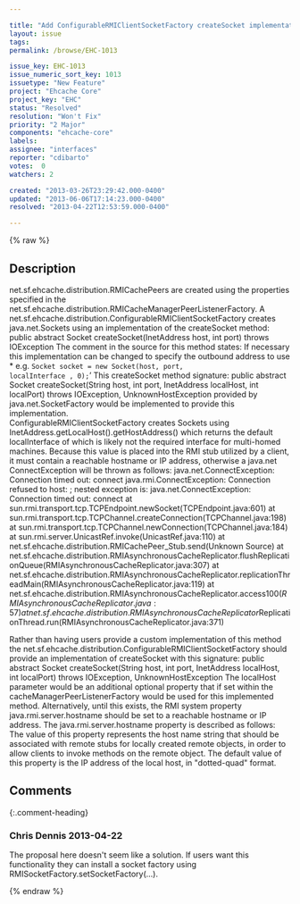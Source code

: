 ```yaml
---

title: "Add ConfigurableRMIClientSocketFactory createSocket implementation using configurable properties "
layout: issue
tags: 
permalink: /browse/EHC-1013

issue_key: EHC-1013
issue_numeric_sort_key: 1013
issuetype: "New Feature"
project: "Ehcache Core"
project_key: "EHC"
status: "Resolved"
resolution: "Won't Fix"
priority: "2 Major"
components: "ehcache-core"
labels: 
assignee: "interfaces"
reporter: "cdibarto"
votes:  0
watchers: 2

created: "2013-03-26T23:29:42.000-0400"
updated: "2013-06-06T17:14:23.000-0400"
resolved: "2013-04-22T12:53:59.000-0400"

---
```




{% raw %}



## Description

<div markdown="1" class="description">

net.sf.ehcache.distribution.RMICachePeers are created using the properties specified in the net.sf.ehcache.distribution.RMICacheManagerPeerListenerFactory.  A net.sf.ehcache.distribution.ConfigurableRMIClientSocketFactory creates java.net.Sockets using an implementation of the createSocket method: public abstract Socket createSocket(InetAddress host, int port) throws IOException
The comment in the source for this method states: 
If necessary this implementation can be changed to specify the outbound address to use \* e.g. <code>Socket socket = new Socket(host, port, localInterface , 0);</code>’  This createSocket method signature:
 public abstract Socket createSocket(String host, int port, InetAddress localHost, int localPort) throws IOException, UnknownHostException
provided by java.net.SocketFactory would be implemented to provide this implementation.  
ConfigurableRMIClientSocketFactory creates Sockets using  InetAddress.getLocalHost().getHostAddress() which returns the default localInterface of which is likely not the required interface for multi-homed machines.  Because this value is placed into the RMI stub utilized by a client, it must contain a reachable hostname or IP address, otherwise a java.net ConnectException will be thrown as follows:
	java.net.ConnectException: Connection timed out: connect
java.rmi.ConnectException: Connection refused to host: <IP of defaultInterface>; nested exception is: 
	java.net.ConnectException: Connection timed out: connect
	at sun.rmi.transport.tcp.TCPEndpoint.newSocket(TCPEndpoint.java:601)
	at sun.rmi.transport.tcp.TCPChannel.createConnection(TCPChannel.java:198)
	at sun.rmi.transport.tcp.TCPChannel.newConnection(TCPChannel.java:184)
	at sun.rmi.server.UnicastRef.invoke(UnicastRef.java:110)
	at net.sf.ehcache.distribution.RMICachePeer\_Stub.send(Unknown Source)
	at net.sf.ehcache.distribution.RMIAsynchronousCacheReplicator.flushReplicationQueue(RMIAsynchronousCacheReplicator.java:307)
	at net.sf.ehcache.distribution.RMIAsynchronousCacheReplicator.replicationThreadMain(RMIAsynchronousCacheReplicator.java:119)
	at net.sf.ehcache.distribution.RMIAsynchronousCacheReplicator.access$100(RMIAsynchronousCacheReplicator.java:57)
	at net.sf.ehcache.distribution.RMIAsynchronousCacheReplicator$ReplicationThread.run(RMIAsynchronousCacheReplicator.java:371)

Rather than having users provide a custom implementation of this method the net.sf.ehcache.distribution.ConfigurableRMIClientSocketFactory should provide an implementation of createSocket with this signature:
public abstract Socket createSocket(String host, int port, InetAddress localHost, int localPort) throws IOException, UnknownHostException
The localHost parameter would be an additional optional property that if set within the cacheManagerPeerListenerFactory would be used for this implemented method.
Alternatively, until this exists, the RMI system property java.rmi.server.hostname should be set to a reachable hostname or IP address. 
The java.rmi.server.hostname property is described as follows:
The value of this property represents the host name string that should be associated with remote stubs for locally created remote objects, in order to allow clients to invoke methods on the remote object. The default value of this property is the IP address of the local host, in "dotted-quad" format.


</div>

## Comments


{:.comment-heading}
### **Chris Dennis** <span class="date">2013-04-22</span>

<div markdown="1" class="comment">

The proposal here doesn't seem like a solution.  If users want this functionality they can install a socket factory using RMISocketFactory.setSocketFactory(...).

</div>



{% endraw %}
